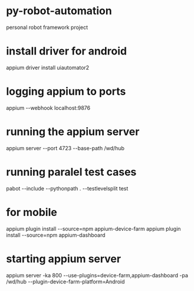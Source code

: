 # py-robot-automation
personal robot framework project

# install driver for android
appium driver install uiautomator2

# logging appium to ports
appium --webhook localhost:9876

# running the appium server
appium server --port 4723 --base-path /wd/hub

# running paralel test cases
pabot --include <tag> --pythonpath . --testlevelsplit test

# for mobile 
appium plugin install --source=npm appium-device-farm
appium plugin install --source=npm appium-dashboard

# starting appium server
[//]: # (-ka => --keep-alive-timeout)
[//]: # (-pa => --base-path)
appium server -ka 800 --use-plugins=device-farm,appium-dashboard -pa /wd/hub --plugin-device-farm-platform=Android

